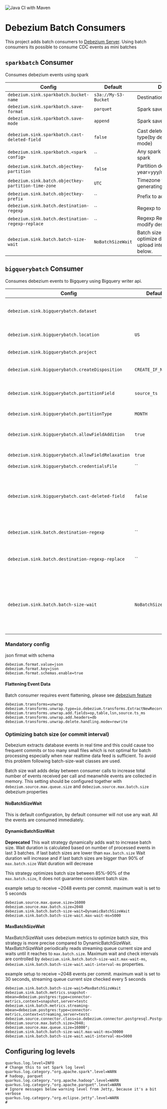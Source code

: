 ![Java CI with Maven](https://github.com/memiiso/debezium-server-batch/workflows/Java%20CI%20with%20Maven/badge.svg?branch=master)

# Debezium Batch Consumers

This project adds batch consumers
to [Debezium Server](https://debezium.io/documentation/reference/operations/debezium-server.html). Using batch consumers
its possible to consume CDC events as mini batches

## `sparkbatch` Consumer
Consumes debezium events using spark

| Config                                              | Default              | Description                                                                         |
|-----------------------------------------------------|----------------------|-------------------------------------------------------------------------------------|
| `debezium.sink.sparkbatch.bucket-name`              | `s3a://My-S3-Bucket` | Destination bucket                                                              |
| `debezium.sink.sparkbatch.save-format`              | `parquet`            | Spark save format                                                                   |
| `debezium.sink.sparkbatch.save-mode`                | `append`             | Spark save mode                                                                     |
| `debezium.sink.sparkbatch.cast-deleted-field`       | `false`              | Cast deleted field to bolean type(by default it is string mode)                     |
| `debezium.sink.sparkbatch.<spark config>`           | ``                   | Any spark config passed to spark                                                    |
| `debezium.sink.batch.objectkey-partition`           | `false`              | Partition destination by year=yyy/month=mm/day=dd                                   |
| `debezium.sink.batch.objectkey-partition-time-zone` | `UTC`                | Timezone to use when generating partitions                                          |
| `debezium.sink.batch.objectkey-prefix`              | ``                   | Prefix to add each destination                                                      |
| `debezium.sink.batch.destination-regexp`            | ``                   | Regexp to modify destination                                                        |
| `debezium.sink.batch.destination-regexp-replace`    | ``                   | Regexp Replace part to modify destination                                           |
| `debezium.sink.batch.batch-size-wait`               | `NoBatchSizeWait`    | Batch size wait strategy to optimize data files and upload interval. explained below. |

## `bigquerybatch` Consumer
Consumes debezium events to Bigquery using Bigquery writer api.


| Config                                             | Default            | Description                                                                           |
|----------------------------------------------------|--------------------|---------------------------------------------------------------------------------------|
| `debezium.sink.bigquerybatch.dataset`              |                    | Destination Bigquery dataset name                                                     |
| `debezium.sink.bigquerybatch.location`             | `US`               | Bigquery table location                                                               |
| `debezium.sink.bigquerybatch.project`              |                    | Bigquery project                                                                      |
| `debezium.sink.bigquerybatch.createDisposition`    | `CREATE_IF_NEEDED` | Create tables if needed                                                               |
| `debezium.sink.bigquerybatch.partitionField`       | `source_ts`        | Partition target tables by field                                                      |
| `debezium.sink.bigquerybatch.partitionType`        | `MONTH`            | Partitioning type                                                                     |
| `debezium.sink.bigquerybatch.allowFieldAddition`   | `true`             | Allow field addition to target tables                                                 |
| `debezium.sink.bigquerybatch.allowFieldRelaxation` | `true`             | Allow field relaxation                                                                |
| `debezium.sink.bigquerybatch.credentialsFile`      | ``                 |                                                                                       |
| `debezium.sink.bigquerybatch.cast-deleted-field`   | `false`            | Cast deleted field to bolean type(by default it is string mode)                       |
| `debezium.sink.batch.destination-regexp`           | ``                 | Regexp to modify destination                                                          |
| `debezium.sink.batch.destination-regexp-replace`   | ``                 | Regexp Replace part to modify destination                                             |
| `debezium.sink.batch.batch-size-wait`              | `NoBatchSizeWait`  | Batch size wait strategy to optimize data files and upload interval. explained below. |

### Mandatory config
json firmat with schema
```properties
debezium.format.value=json
debezium.format.key=json
debezium.format.schemas.enable=true
```

#### Flattening Event Data

Batch consumer requires event flattening, please see [debezium feature](https://debezium.io/documentation/reference/configuration/event-flattening.html#_configuration)

```properties
debezium.transforms=unwrap
debezium.transforms.unwrap.type=io.debezium.transforms.ExtractNewRecordState
debezium.transforms.unwrap.add.fields=op,table,lsn,source.ts_ms
debezium.transforms.unwrap.add.headers=db
debezium.transforms.unwrap.delete.handling.mode=rewrite
```

### Optimizing batch size (or commit interval)

Debezium extracts database events in real time and this could cause too frequent commits or too many small files
which is not optimal for batch processing especially when near realtime data feed is sufficient.
To avoid this problem following batch-size-wait classes are used.

Batch size wait adds delay between consumer calls to increase total number of events received per call and meanwhile events are collected in memory.
This setting should be configured together with `debezium.source.max.queue.size` and `debezium.source.max.batch.size` debezium properties

#### NoBatchSizeWait

This is default configuration, by default consumer will not use any wait. All the events are consumed immediately.

#### DynamicBatchSizeWait
**Deprecated**
This wait strategy dynamically adds wait to increase batch size. Wait duration is calculated based on number of processed events in
last 3 batches. if last batch sizes are lower than `max.batch.size` Wait duration will increase and if last batch sizes
are bigger than 90% of `max.batch.size` Wait duration will decrease

This strategy optimizes batch size between 85%-90% of the `max.batch.size`, it does not guarantee consistent batch size.

example setup to receive ~2048 events per commit. maximum wait is set to 5 seconds
```properties
debezium.source.max.queue.size=16000
debezium.source.max.batch.size=2048
debezium.sink.batch.batch-size-wait=DynamicBatchSizeWait
debezium.sink.batch.batch-size-wait.max-wait-ms=5000
```
#### MaxBatchSizeWait

MaxBatchSizeWait uses debezium metrics to optimize batch size, this strategy is more precise compared to DynamicBatchSizeWait.
MaxBatchSizeWait periodically reads streaming queue current size and waits until it reaches to `max.batch.size`.
Maximum wait and check intervals are controlled by `debezium.sink.batch.batch-size-wait.max-wait-ms`, `debezium.sink.batch.batch-size-wait.wait-interval-ms` properties.

example setup to receive ~2048 events per commit. maximum wait is set to 30 seconds, streaming queue current size checked every 5 seconds
```properties
debezium.sink.batch.batch-size-wait=MaxBatchSizeWait
debezium.sink.batch.metrics.snapshot-mbean=debezium.postgres:type=connector-metrics,context=snapshot,server=testc
debezium.sink.batch.metrics.streaming-mbean=debezium.postgres:type=connector-metrics,context=streaming,server=testc
debezium.source.connector.class=io.debezium.connector.postgresql.PostgresConnector
debezium.source.max.batch.size=2048;
debezium.source.max.queue.size=16000";
debezium.sink.batch.batch-size-wait.max-wait-ms=30000
debezium.sink.batch.batch-size-wait.wait-interval-ms=5000
```

## Configuring log levels

```properties
quarkus.log.level=INFO
# Change this to set Spark log level
quarkus.log.category."org.apache.spark".level=WARN
# hadoop, parquet
quarkus.log.category."org.apache.hadoop".level=WARN
quarkus.log.category."org.apache.parquet".level=WARN
# Ignore messages below warning level from Jetty, because it's a bit verbose
quarkus.log.category."org.eclipse.jetty".level=WARN
#
```